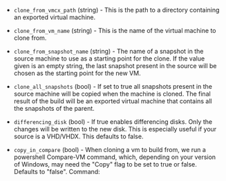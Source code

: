 <!-- Code generated from the comments of the Config struct in builder/hyperv/vmcx/builder.go; DO NOT EDIT MANUALLY -->

-   `clone_from_vmcx_path` (string) - This is the path to a directory containing an exported virtual machine.
    
-   `clone_from_vm_name` (string) - This is the name of the virtual machine to clone from.
    
-   `clone_from_snapshot_name` (string) - The name of a snapshot in the
    source machine to use as a starting point for the clone. If the value
    given is an empty string, the last snapshot present in the source will
    be chosen as the starting point for the new VM.
    
-   `clone_all_snapshots` (bool) - If set to true all snapshots
    present in the source machine will be copied when the machine is
    cloned. The final result of the build will be an exported virtual
    machine that contains all the snapshots of the parent.
    
-   `differencing_disk` (bool) - If true enables differencing disks. Only
    the changes will be written to the new disk. This is especially useful if
    your source is a VHD/VHDX. This defaults to false.
    
-   `copy_in_compare` (bool) - When cloning a vm to build from, we run a powershell
    Compare-VM command, which, depending on your version of Windows, may need
    the "Copy" flag to be set to true or false. Defaults to "false". Command:
    